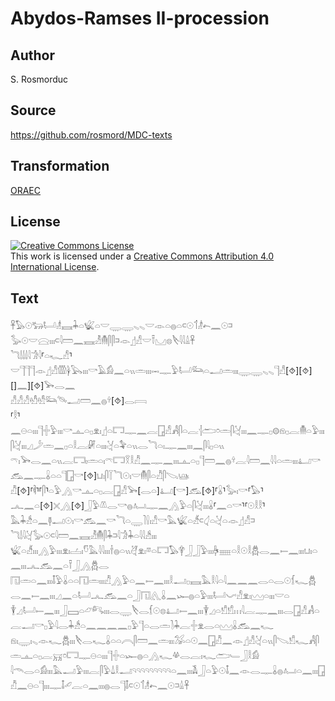 # Abydos-Ramses II-procession

## Author

S. Rosmorduc

## Source

https://github.com/rosmord/MDC-texts

## Transformation

[ORAEC](https://oraec.github.io/)

## License

<a rel="license" href="http://creativecommons.org/licenses/by/4.0/"><img alt="Creative Commons License" style="border-width:0" src="https://i.creativecommons.org/l/by/4.0/88x31.png" /></a><br />This work is licensed under a <a rel="license" href="http://creativecommons.org/licenses/by/4.0/">Creative Commons Attribution 4.0 International License</a>.

## Text

𓋹𓅃𓇳𓃒𓂡𓁦𓈘𓇓𓏏𓆤𓏏𓎟𓇾𓇾𓈅𓈅𓎟𓁹𓏏𓐍𓏏𓍹𓇳𓄊𓁦𓍉𓈖𓇳𓍺𓅭𓇳𓎟𓈍𓏤𓏤𓏤𓍹𓇋𓏠𓈖𓈘𓁚𓄟𓋴𓋴𓍺𓁹𓊨𓀭𓎟𓍋𓈋𓊖𓌸𓇋𓇋𓏙𓋹<br>
𓆓𓌃𓌃𓌃𓇋𓀞𓇋⸢𓏏𓆑𓀭⸣𓎟𓊹𓊹𓊹𓁹𓊨𓀭𓏃𓋀𓅂𓏤𓏤𓏤𓎡𓄿𓀁𓈖𓏏𓏭𓏛𓏤𓏤𓏤𓋭𓊃𓅱𓂡𓃛𓏏𓂝𓏛𓏤𓏤𓏤𓇾𓇾𓈅𓈅𓊹𓀭[⯑][⯑][]𓈖][⯑]𓅨𓂋𓈖<br>
𓀭𓀭𓀭𓁗𓁗𓃛𓄯𓂝𓏠𓈖𓐍𓍊[⯑]𓂋𓇯<br>
⸢𓎛⸣𓈖𓇷𓏏𓏤𓏤𓏤𓊹𓏶𓅱𓏤𓏤𓏤𓎡𓊵𓏏𓊪𓁷𓏤𓊨𓏏𓉐𓊃𓈖𓐛𓉗𓀭𓀻𓋴𓏏𓐛𓐪𓂧𓏌𓏛𓋴𓋔𓏤𓏤𓏤𓈖𓊃𓊪𓊗𓁶𓊪𓐛𓄟𓏏𓅱𓏤𓏤𓏤𓋴𓋔𓏤𓏤𓏤𓈎𓌳𓏛𓈖𓊪𓏏𓎛𓐛𓏞𓏏𓏤𓏤𓏤𓋔𓏏𓅝𓏏𓏭𓂋𓆓𓏏𓏤𓊃𓈖𓏤𓏤𓏤𓈖𓋴𓇋𓊪𓏏𓏭<br>
𓍼𓏤𓅨𓂋𓈖𓏏𓏭𓐛𓉐𓏤𓏛𓏏𓏤𓍼𓉐𓎝𓎛𓀯𓈖𓊃𓈖𓏤𓏤𓏤𓊵𓏏𓊪𓊹𓏠𓈖𓐍𓍊𓐛𓇋𓏠𓈖𓇋𓇋𓏏𓏛𓏤𓏤𓏤𓂞𓎡𓃹𓈖𓊃𓏇𓏏𓏏𓊹𓉗𓎡[⯑]𓂓𓏤𓋴𓇅𓆓𓇳𓏤𓎟𓄟𓋴𓏏𓀯𓋴𓌫𓊞<br>
𓀯[⯑]⸢𓌞⸣⸢𓋴⸣𓏏𓅱𓂻𓎡𓊵𓏏𓊪𓐛𓉗𓀭𓅨[𓂋𓏏]𓂞[𓎡]𓃹[⯑]⸢𓏇⸣𓅭𓏤𓎡⸢𓅃⸣𓂜𓈖𓏏[⯑]𓏴𓂻[⯑]𓃀𓅱𓌨𓂋𓎡𓐍𓂤𓊃𓈖𓂻𓅱𓏏𓋴𓋔𓏤𓏤𓏤𓏇⸢𓈖𓏏𓎡⸣⸢𓇳𓎛𓎛⸣<br>
𓅓𓇓𓀲𓏏𓈖𓊢𓂝𓇳𓏤𓎡𓃹𓈖𓎡𓆓𓏏𓇾𓍘𓍛𓏤𓀭𓎡𓅓𓆤𓏏𓀵𓍹𓋑𓏏𓋔𓏏𓁹𓊨𓀭𓍺𓆓𓌃𓇋𓋔𓅭𓇳𓍹𓇋𓏠𓈖𓈘𓁚𓄟𓋴𓇓𓍺𓇋𓀞𓇓𓏏𓇋𓇋𓀲𓏤𓏤𓏤<br>
𓆤𓏏𓀵𓏤𓏤𓏤𓂻𓅱𓏤𓏤𓏤𓁷𓏤𓐟𓏤𓎸𓅓𓇋𓇋𓏤𓏤𓏤𓌂𓐍𓏏𓏭𓋖𓁷𓏤𓎼𓏏𓉐𓅃𓋁𓃀𓃀𓅱𓏤𓏤𓏤𓋄𓈈𓏏𓎛𓇳𓎛𓆣𓂋𓈖𓍿𓈖𓏤𓏤𓏤𓂓𓏤𓏏𓈖𓏤𓏤𓏤𓂜𓃹𓈖𓏏𓍋𓃀𓂻𓆣𓂋<br>
𓉔𓏛𓏏𓈖𓏤𓏤𓏤𓄤𓅱𓏇𓏏𓏏𓉔𓏛𓏤𓏤𓏤𓀯𓂻𓅱𓏏𓈖𓍿𓈖𓏤𓏤𓏤𓎛𓂝𓊪𓈘𓅓𓎛𓇋𓏏𓇋𓈖𓈖𓈖𓂋𓏏𓂋𓇳𓆴𓆑𓆣𓂋𓈖𓍿𓈖𓏤𓏤𓏤𓈎𓈖𓏏𓂡𓂜𓃹𓈖𓏏𓃀𓉔𓂽𓏇𓈖𓆱𓐍𓏏𓅱𓏤𓏤𓏤𓂡𓌛𓀭𓁷𓏤𓈉𓏏𓏤𓏤𓏤𓎟𓏏<br>
𓇉𓈎𓂡𓍿𓈖𓏤𓏤𓏤𓃀𓈙𓏏𓃿𓀐𓏤𓏤𓏤𓂋𓇾𓌸𓂋𓆴𓇳𓊖𓂞𓍿𓈖𓏤𓏤𓏤𓇉𓈎𓏏𓀸𓀸𓏥𓇋𓐛𓊃𓈖𓏤𓏤𓏤𓂋𓉗𓀭𓀻𓏏𓐛𓂝𓎡𓊪𓅱𓇋𓂋𓇓𓀲𓏏𓈖𓈖𓈖𓈖𓊪𓅱𓊹𓏏𓂋𓏛𓍘𓇓𓐛𓏶𓁷𓂋𓏏𓈉𓏇𓃹𓈖𓆑<br>
𓁶𓏤𓇾𓏤𓈅𓁹𓆑𓆣𓏤𓏤𓏤𓌸𓂋𓆑𓏇𓏏𓏏𓇹𓋴𓏠𓈖𓏛𓏤𓏤𓏤𓅮𓏏𓇳𓈖𓉗𓀯𓈖𓁹𓊨𓀭𓋔𓏏𓏭𓋴𓌫𓀸𓆑𓀻𓋴𓏛𓊵𓏏𓊪𓐛𓄚𓏌𓉐𓊃𓇷𓏏𓏤𓏤𓏤𓊹𓏶𓏏𓆱𓐍𓏏𓂻𓆑𓋬𓂋𓐛𓏤𓆑𓂧𓄑𓃀𓎛𓀁<br>
𓇋𓄭𓂋𓏏𓀁𓏤𓏤𓏤𓅓𓂝𓅱𓏤𓏤𓏤𓐛𓋴𓅱𓍑𓎛𓂝𓄹𓄹𓄹𓄹𓄹𓄹𓄹𓄹𓄹𓏏𓈖𓏤𓏤𓏤𓌥𓃀𓏏𓅱𓇳𓄤𓈖𓁹𓂋𓊃𓏇𓐍𓂤𓏏𓈖𓏤𓏤𓏤𓉗𓀯𓈖𓇷𓏏𓊹𓏤𓏤𓏤𓊃𓄤𓄔𓐛𓏏𓈖𓏤𓏤𓏤𓐍𓂋𓊹𓄤𓍹𓇳𓄊𓁦𓍉𓈖𓇳𓍺𓏙𓋹<br>
<br>
